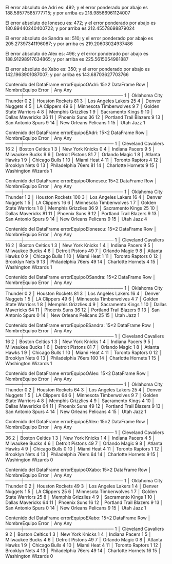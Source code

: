 El error absoluto de Adri es: 492; y el error ponderado por abajo es 188.58577585777715; y por arriba es 218.98566961124007 

El error absoluto de Ionescu es: 472; y el error ponderado por abajo es 180.89440240400722; y por arriba es 212.45578698879024 

El error absoluto de Sandra es: 510; y el error ponderado por abajo es 205.27397341196087; y por arriba es 219.20603024937486 

El error absoluto de Alex es: 496; y el error ponderado por abajo es 188.91298917634865; y por arriba es 225.5615054981887 

El error absoluto de Xabo es: 350; y el error ponderado por abajo es 142.1963901087007; y por arriba es 143.68703627703766 

Contenido del DataFrame errorEquipoOAdri:
15×2 DataFrame
 Row │ NombreEquipo            Error
     │ Any                     Any
─────┼───────────────────────────────
   1 │ Oklahoma City Thunder   0
   2 │ Houston Rockets         81
   3 │ Los Angeles Lakers      25
   4 │ Denver Nuggets          4
   5 │ LA Clippers             49
   6 │ Minnesota Timberwolves  9
   7 │ Golden State Warriors   4
   8 │ Memphis Grizzlies       1
   9 │ Sacramento Kings        9
  10 │ Dallas Mavericks        36
  11 │ Phoenix Suns            36
  12 │ Portland Trail Blazers  9
  13 │ San Antonio Spurs       9
  14 │ New Orleans Pelicans    1
  15 │ Utah Jazz               1

Contenido del DataFrame errorEquipoEAdri:
15×2 DataFrame
 Row │ NombreEquipo         Error
     │ Any                  Any
─────┼────────────────────────────
   1 │ Cleveland Cavaliers  16
   2 │ Boston Celtics       1
   3 │ New York Knicks      0
   4 │ Indiana Pacers       9
   5 │ Milwaukee Bucks      9
   6 │ Detroit Pistons      81
   7 │ Orlando Magic        1
   8 │ Atlanta Hawks        1
   9 │ Chicago Bulls        1
  10 │ Miami Heat           4
  11 │ Toronto Raptors      4
  12 │ Brooklyn Nets        0
  13 │ Philadelphia 76ers   81
  14 │ Charlotte Hornets    9
  15 │ Washington Wizards   1

Contenido del DataFrame errorEquipoOIonescu:
15×2 DataFrame
 Row │ NombreEquipo            Error
     │ Any                     Any
─────┼───────────────────────────────
   1 │ Oklahoma City Thunder   1
   2 │ Houston Rockets         100
   3 │ Los Angeles Lakers      16
   4 │ Denver Nuggets          1
   5 │ LA Clippers             16
   6 │ Minnesota Timberwolves  1
   7 │ Golden State Warriors   1
   8 │ Memphis Grizzlies       36
   9 │ Sacramento Kings        25
  10 │ Dallas Mavericks        81
  11 │ Phoenix Suns            9
  12 │ Portland Trail Blazers  9
  13 │ San Antonio Spurs       9
  14 │ New Orleans Pelicans    9
  15 │ Utah Jazz               4

Contenido del DataFrame errorEquipoEIonescu:
15×2 DataFrame
 Row │ NombreEquipo         Error
     │ Any                  Any
─────┼────────────────────────────
   1 │ Cleveland Cavaliers  16
   2 │ Boston Celtics       1
   3 │ New York Knicks      1
   4 │ Indiana Pacers       9
   5 │ Milwaukee Bucks      4
   6 │ Detroit Pistons      49
   7 │ Orlando Magic        9
   8 │ Atlanta Hawks        0
   9 │ Chicago Bulls        1
  10 │ Miami Heat           1
  11 │ Toronto Raptors      0
  12 │ Brooklyn Nets        9
  13 │ Philadelphia 76ers   49
  14 │ Charlotte Hornets    4
  15 │ Washington Wizards   1

Contenido del DataFrame errorEquipoOSandra:
15×2 DataFrame
 Row │ NombreEquipo            Error
     │ Any                     Any
─────┼───────────────────────────────
   1 │ Oklahoma City Thunder   0
   2 │ Houston Rockets         81
   3 │ Los Angeles Lakers      16
   4 │ Denver Nuggets          1
   5 │ LA Clippers             49
   6 │ Minnesota Timberwolves  4
   7 │ Golden State Warriors   1
   8 │ Memphis Grizzlies       4
   9 │ Sacramento Kings        1
  10 │ Dallas Mavericks        64
  11 │ Phoenix Suns            36
  12 │ Portland Trail Blazers  9
  13 │ San Antonio Spurs       0
  14 │ New Orleans Pelicans    25
  15 │ Utah Jazz               1

Contenido del DataFrame errorEquipoESandra:
15×2 DataFrame
 Row │ NombreEquipo         Error
     │ Any                  Any
─────┼────────────────────────────
   1 │ Cleveland Cavaliers  16
   2 │ Boston Celtics       1
   3 │ New York Knicks      1
   4 │ Indiana Pacers       9
   5 │ Milwaukee Bucks      1
   6 │ Detroit Pistons      81
   7 │ Orlando Magic        1
   8 │ Atlanta Hawks        1
   9 │ Chicago Bulls        1
  10 │ Miami Heat           4
  11 │ Toronto Raptors      0
  12 │ Brooklyn Nets        0
  13 │ Philadelphia 76ers   100
  14 │ Charlotte Hornets    1
  15 │ Washington Wizards   1

Contenido del DataFrame errorEquipoOAlex:
15×2 DataFrame
 Row │ NombreEquipo            Error
     │ Any                     Any
─────┼───────────────────────────────
   1 │ Oklahoma City Thunder   0
   2 │ Houston Rockets         64
   3 │ Los Angeles Lakers      25
   4 │ Denver Nuggets          1
   5 │ LA Clippers             64
   6 │ Minnesota Timberwolves  9
   7 │ Golden State Warriors   4
   8 │ Memphis Grizzlies       4
   9 │ Sacramento Kings        4
  10 │ Dallas Mavericks        64
  11 │ Phoenix Suns            49
  12 │ Portland Trail Blazers  9
  13 │ San Antonio Spurs       4
  14 │ New Orleans Pelicans    4
  15 │ Utah Jazz               1

Contenido del DataFrame errorEquipoEAlex:
15×2 DataFrame
 Row │ NombreEquipo         Error
     │ Any                  Any
─────┼────────────────────────────
   1 │ Cleveland Cavaliers  36
   2 │ Boston Celtics       1
   3 │ New York Knicks      1
   4 │ Indiana Pacers       4
   5 │ Milwaukee Bucks      4
   6 │ Detroit Pistons      49
   7 │ Orlando Magic        9
   8 │ Atlanta Hawks        4
   9 │ Chicago Bulls        0
  10 │ Miami Heat           4
  11 │ Toronto Raptors      1
  12 │ Brooklyn Nets        4
  13 │ Philadelphia 76ers   64
  14 │ Charlotte Hornets    9
  15 │ Washington Wizards   0

Contenido del DataFrame errorEquipoOXabo:
15×2 DataFrame
 Row │ NombreEquipo            Error
     │ Any                     Any
─────┼───────────────────────────────
   1 │ Oklahoma City Thunder   0
   2 │ Houston Rockets         49
   3 │ Los Angeles Lakers      1
   4 │ Denver Nuggets          1
   5 │ LA Clippers             25
   6 │ Minnesota Timberwolves  1
   7 │ Golden State Warriors   25
   8 │ Memphis Grizzlies       4
   9 │ Sacramento Kings        1
  10 │ Dallas Mavericks        64
  11 │ Phoenix Suns            16
  12 │ Portland Trail Blazers  9
  13 │ San Antonio Spurs       0
  14 │ New Orleans Pelicans    9
  15 │ Utah Jazz               1

Contenido del DataFrame errorEquipoEXabo:
15×2 DataFrame
 Row │ NombreEquipo         Error
     │ Any                  Any
─────┼────────────────────────────
   1 │ Cleveland Cavaliers  9
   2 │ Boston Celtics       1
   3 │ New York Knicks      1
   4 │ Indiana Pacers       1
   5 │ Milwaukee Bucks      4
   6 │ Detroit Pistons      49
   7 │ Orlando Magic        0
   8 │ Atlanta Hawks        1
   9 │ Chicago Bulls        4
  10 │ Miami Heat           4
  11 │ Toronto Raptors      1
  12 │ Brooklyn Nets        4
  13 │ Philadelphia 76ers   49
  14 │ Charlotte Hornets    16
  15 │ Washington Wizards   0

